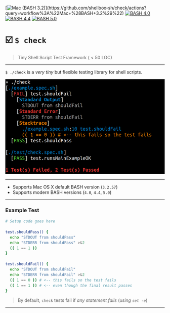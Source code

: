 [![Mac (BASH 3.2)](https://github.com/shellbox-sh/check/workflows/Mac%20(BASH%203.2)/badge.svg)](https://github.com/shellbox-sh/check/actions?query=workflow%3A%22Mac+%28BASH+3.2%29%22) [![BASH 4.0](https://github.com/shellbox-sh/check/workflows/BASH%204.0/badge.svg)](https://github.com/shellbox-sh/check/actions?query=workflow%3A%22BASH+4.0%22) [![BASH 4.4](https://github.com/shellbox-sh/check/workflows/BASH%204.4/badge.svg)](https://github.com/shellbox-sh/check/actions?query=workflow%3A%22BASH+4.4%22) [![BASH 5.0](https://github.com/shellbox-sh/check/workflows/BASH%205.0/badge.svg)](https://github.com/shellbox-sh/check/actions?query=workflow%3A%22BASH+5.0%22)

# ☑️ `$ check`

> Tiny Shell Script Test Framework ( < 50 LOC)

---

`$ ./check` is a _very tiny_ but flexible testing library for shell scripts.

<img alt="Screenshot of check test output" src="screenshot.png" height=300>

---

- Supports Mac OS X default BASH version (`3.2.57`)
- Supports modern BASH versions (`4.0`, `4.4`, `5.0`)

---

### Example Test

```sh
# Setup code goes here

test.shouldPass() {
  echo "STDOUT from shouldPass"
  echo "STDERR from shouldPass" >&2
  (( 1 == 1 ))
}

test.shouldFail() {
  echo "STDOUT from shouldFail"
  echo "STDERR from shouldFail" >&2
  (( 1 == 0 )) # <-- this fails so the test fails
  (( 1 == 1 )) # <-- even though the final result passes
}
```

> By default, `check` tests fail if _any statement fails_ (_using `set -e`_)

---
